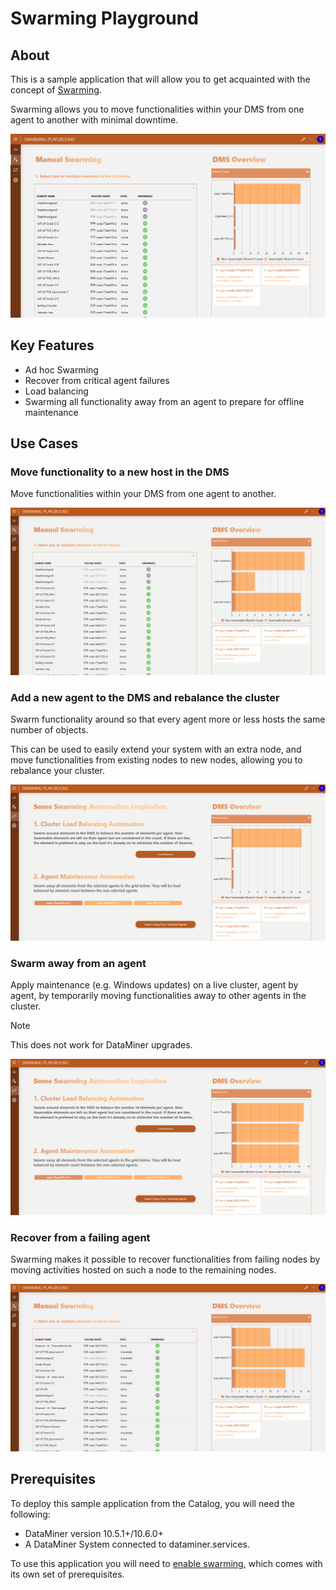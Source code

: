 # Swarming Playground

## About

This is a sample application that will allow you to get acquainted with the concept of [Swarming](https://aka.dataminer.services/swarming).

Swarming allows you to move functionalities within your DMS from one agent to another with minimal downtime.

![Overview](./Images/Overview.png)

## Key Features

- Ad hoc Swarming
- Recover from critical agent failures
- Load balancing
- Swarming all functionality away from an agent to prepare for offline maintenance

## Use Cases

### Move functionality to a new host in the DMS

Move functionalities within your DMS from one agent to another.

![Ad hoc Swarming](./Images/AdHoc.gif)

### Add a new agent to the DMS and rebalance the cluster

Swarm functionality around so that every agent more or less hosts the same number of objects.

This can be used to easily extend your system with an extra node, and move functionalities from existing nodes to new nodes, allowing you to rebalance your cluster.

![Load balancing](./Images/LoadBalance.gif)

### Swarm away from an agent

Apply maintenance (e.g. Windows updates) on a live cluster, agent by agent, by temporarily moving functionalities away to other agents in the cluster.

> [!NOTE]
> This does not work for DataMiner upgrades.

![Load Balance](./Images/SwarmAwayFromAgent.gif)

### Recover from a failing agent

Swarming makes it possible to recover functionalities from failing nodes by moving activities hosted on such a node to the remaining nodes.

![Recover from failing agent](./Images/SwarmFromDeadAgent.gif)

## Prerequisites

To deploy this sample application from the Catalog, you will need the following:

- DataMiner version 10.5.1+/10.6.0+
- A DataMiner System connected to dataminer.services.

To use this application you will need to [enable swarming](https://aka.dataminer.services/enable-swarming), which comes with its own set of prerequisites.
